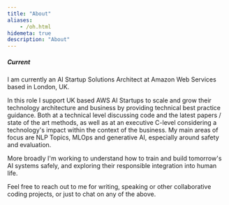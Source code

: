 ```yaml
---
title: "About"
aliases:
    - /oh.html
hidemeta: true
description: "About"
---
```

##### Current
I am currently an AI Startup Solutions Architect at Amazon Web Services based in London, UK.

In this role I support UK based AWS AI Startups to scale and grow their technology architecture and business by providing technical best practice guidance. Both at a technical level discussing code and the latest papers / state of the art methods, as well as at an executive C-level considering a technology's impact within the context of the business. My main areas of focus are NLP Topics, MLOps and generative AI, especially around safety and evaluation. 

More broadly I'm working to understand how to train and build tomorrow's AI systems safely, and exploring their responsible integration into human life.

Feel free to reach out to me for writing, speaking or other collaborative coding projects, or just to chat on any of the above.